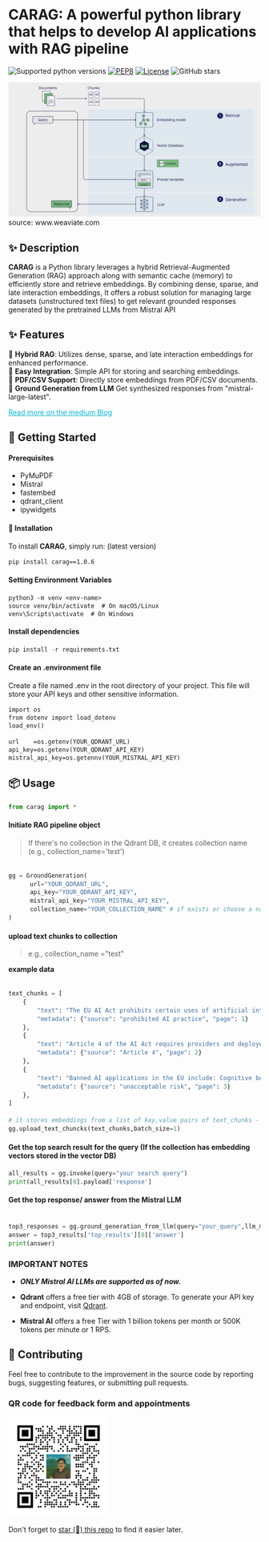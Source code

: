 <!-- Python library -->
<div align="centre" >
  <h1 align="centre"> CARAG: A powerful python library that helps to develop AI applications with RAG pipeline </h1>
</div>
  
![Supported python versions](https://img.shields.io/badge/python->=3.9-blue)
[![PEP8](https://img.shields.io/badge/code%20style-pep8-black.svg)](https://www.python.org/dev/peps/pep-0008/)
[![License](https://img.shields.io/badge/License-GPL%203.0-blue.svg)](LICENSE)
![GitHub stars](https://img.shields.io/github/stars/rizwandel/Build-standard-RAG-with-Qdrant?color=red&label=stars&logoColor=black&style=social)


<div align="centre" >
<img src="images/vanilla_rag.png" alt="weaviate">
<h8 align="left"> source: www.weaviate.com </h8>
</div>
  

## ✨ Description

**CARAG** is a Python library leverages a hybrid Retrieval-Augmented Generation (RAG) approach along with semantic cache (memory) to efficiently store and retrieve embeddings. By combining dense, sparse, and late interaction embeddings, It offers a robust solution for managing large datasets (unstructured text files) to get relevant grounded responses generated by the pretrained LLMs from Mistral API 

## ✨ Features
🚀 **Hybrid RAG**: Utilizes dense, sparse, and late interaction embeddings for enhanced performance.  
🔌 **Easy Integration**: Simple API for storing and searching embeddings.  
📄 **PDF/CSV Support**: Directly store embeddings from PDF/CSV documents.  
🎉  **Ground Generation from LLM** Get synthesized responses from "mistral-large-latest".

<!-- Links -->
<p align="left">
  <a href="https://rizdelhi.medium.com" style="color: #06b6d4;"> Read more on the medium Blog</a> 
</p>

## 🌱 Getting Started
#### Prerequisites
- PyMuPDF
- Mistral
- fastembed
- qdrant_client
- ipywidgets

#### 🚀 Installation

To install **CARAG**, simply run: (latest version)

```bash
pip install carag==1.0.6 
```
#### Setting Environment Variables
```
python3 -m venv <env-name>
source venv/bin/activate  # On macOS/Linux
venv\Scripts\activate  # On Windows
```
#### Install dependencies

```python
pip install -r requirements.txt
```
#### Create an .environment file
Create a file named .env in the root directory of your project. This file will store your API keys and other sensitive information.

```
import os
from dotenv import load_dotenv
load_env()

url    =os.getenv(YOUR_QDRANT_URL)
api_key=os.getenv(YOUR_QDRANT_API_KEY)
mistral_api_key=os.getennv(YOUR_MISTRAL_API_KEY)
```

## 📦 Usage

```python
from carag import *
```

#### Initiate RAG pipeline object 
> If there's no collection in the Qdrant DB, it creates collection name (e.g., collection_name='test')

```python

gg = GroundGeneration(
      url="YOUR_QDRANT_URL", 
      api_key="YOUR_QDRANT_API_KEY",
      mistral_api_key="YOUR_MISTRAL_API_KEY",
      collection_name="YOUR_COLLECTION_NAME" # if exists or choose a name (collection with the choosen name will be created)
)

```
#### upload text chunks to collection
> e.g., collection_name ="test"

**example data**
```python

text_chunks = [
    {
        "text": "The EU AI Act prohibits certain uses of artificial intelligence (AI). These include AI systems that manipulate people's decisions or exploit their vulnerabilities, systems that evaluate or classify people based on their social behavior or personal traits, and systems that predict a person's risk of committing a crime.",
        "metadata": {"source": "prohibited AI practice", "page": 1}
    },
    {
        "text": "Article 4 of the AI Act requires providers and deployers of AI systems to ensure a sufficient level of AI literacy to their staff and anyone using the systems on their behalf. The article entered into application on 2 February 2025. Several organisations have anticipated and prepared themselves",
        "metadata": {"source": "Article 4", "page": 2}
    },
    {
        "text": "Banned AI applications in the EU include: Cognitive behavioural manipulation of people or specific vulnerable groups: for example voice-activated toys that encourage dangerous behaviour in children",
        "metadata": {"source": "unacceptable risk", "page": 3}
    },
]

# it stores embeddings from a list of key,value pairs of text_chunks - List[Dict]
gg.upload_text_chuncks(text_chunks,batch_size=1)

```
#### Get the top search result for the query (If the collection has embedding vectors stored in the vector DB)

```python
all_results = gg.invoke(query="your search query")
print(all_results[0].payload['response']
```
#### Get the top response/ answer from the Mistral LLM

```python

top3_responses = gg.ground_generation_from_llm(query="your_query",llm_model_name="mistral-large-latest", temperature=0, max_tohens=10000) # temparature=0 precise; temparature=1 random
answer = top3_results['top_results'][0]['answer']
print(answer)
```
### IMPORTANT NOTES

- ***ONLY Mistral AI LLMs are supported as of now.***

- **Qdrant** offers a free tier with 4GB of storage. To generate your API key and endpoint, visit [Qdrant](https://qdrant.tech/).

- **Mistral AI** offers a free Tier with 1 billion tokens per month or 500K tokens per minute or 1 RPS.

## 🤝 Contributing  

Feel free to contribute to the improvement in the source code by reporting bugs, suggesting features, or submitting pull requests.

### QR code for feedback form and appointments

<div align="left" >
<img src="images/gravatar_QR.png" alt="QR code" width="200" height="200">
</div>



Don't forget to [star (🌟) this repo](https://github.com/rizwandel/Build-standard-RAG-with-Qdrant) to find it easier later.
